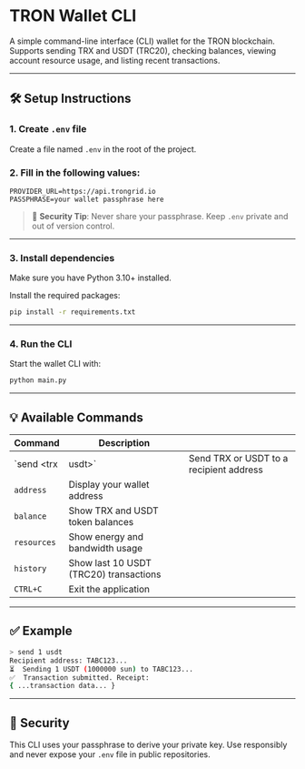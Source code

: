 # TRON Wallet CLI

A simple command-line interface (CLI) wallet for the TRON blockchain.
Supports sending TRX and USDT (TRC20), checking balances, viewing account resource usage, and listing recent transactions.

---

## 🛠️ Setup Instructions

### 1. Create `.env` file

Create a file named `.env` in the root of the project.

### 2. Fill in the following values:

```env
PROVIDER_URL=https://api.trongrid.io
PASSPHRASE=your wallet passphrase here
```

> 🔐 **Security Tip**: Never share your passphrase. Keep `.env` private and out of version control.

---

### 3. Install dependencies

Make sure you have Python 3.10+ installed.

Install the required packages:

```bash
pip install -r requirements.txt
```

---

### 4. Run the CLI

Start the wallet CLI with:

```bash
python main.py
```

---

## 💡 Available Commands

| Command                          | Description                             |                                         |
| ---------------------            | --------------------------------------  | --------------------------------------- |
| \`send <amount> \<trx | usdt>\`  | Send TRX or USDT to a recipient address |
| `address`                        | Display your wallet address             |                                         |
| `balance`                        | Show TRX and USDT token balances        |                                         |
| `resources`                      | Show energy and bandwidth usage         |                                         |
| `history`                        | Show last 10 USDT (TRC20) transactions  |                                         |
| `CTRL+C`                         | Exit the application                    |                                         |

---

## ✅ Example

```bash
> send 1 usdt
Recipient address: TABC123...
⏳  Sending 1 USDT (1000000 sun) to TABC123...
✅  Transaction submitted. Receipt:
{ ...transaction data... }
```

---

## 🔐 Security

This CLI uses your passphrase to derive your private key. Use responsibly and never expose your `.env` file in public repositories.
